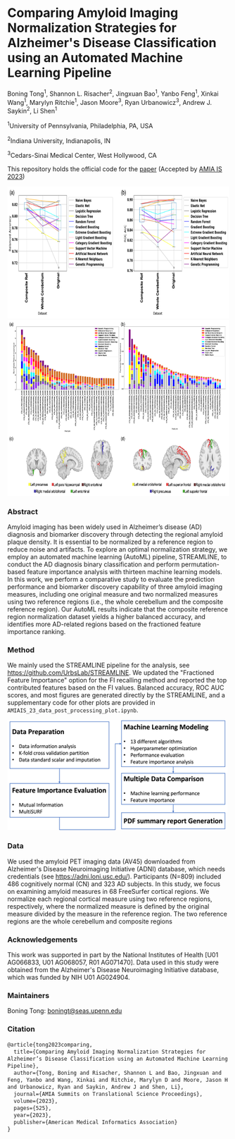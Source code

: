 # Comparing Amyloid Imaging Normalization Strategies for Alzheimer's Disease Classification using an Automated Machine Learning Pipeline

Boning Tong<sup>1</sup>, Shannon L. Risacher<sup>2</sup>, Jingxuan Bao<sup>1</sup>, Yanbo Feng<sup>1</sup>, Xinkai Wang<sup>1</sup>, Marylyn Ritchie<sup>1</sup>, Jason Moore<sup>3</sup>, Ryan Urbanowicz<sup>3</sup>, Andrew J. Saykin<sup>2</sup>, Li Shen<sup>1</sup>

<sup>1</sup>University of Pennsylvania, Philadelphia, PA, USA

<sup>2</sup>Indiana University, Indianapolis, IN

<sup>3</sup>Cedars-Sinai Medical Center, West Hollywood, CA 


This repository holds the official code for the [paper](https://pubmed.ncbi.nlm.nih.gov/37350880/) (Accepted by [AMIA IS 2023](https://amia.org/education-events/amia-2023-informatics-summit))  

<img src="Metric_compare.png" width="800" height="300">

<img src="ROI_rank.png" width="800" height="400">

### Abstract
Amyloid imaging has been widely used in Alzheimer’s disease (AD) diagnosis and biomarker discovery through detecting the regional amyloid plaque density. It is essential to be normalized by a reference region to reduce noise and artifacts. To explore an optimal normalization strategy, we employ an automated machine learning (AutoML) pipeline, STREAMLINE, to conduct the AD diagnosis binary classification and perform permutation-based feature importance analysis with thirteen machine learning models. In this work, we perform a comparative study to evaluate the prediction performance and biomarker discovery capability of three amyloid imaging measures, including one original measure and two normalized measures using two reference regions (i.e., the whole cerebellum and the composite reference region). Our AutoML results indicate that the composite reference region normalization dataset yields a higher balanced accuracy, and identifies more AD-related regions based on the fractioned feature importance ranking.

### Method
We mainly used the STREAMLINE pipeline for the analysis, see https://github.com/UrbsLab/STREAMLINE. We updated the "Fractioned Feature Importance" option for the FI recalling method and reported the top contributed features based on the FI values. Balanced accuracy, ROC AUC scores, and most figures are generated directly by the STREAMLINE, and a supplementary code for other plots are provided in `AMIAIS_23_data_post_processing_plot.ipynb`.

<img src="STREAMLINE_pipeline.png" width="500" height="250">

### Data
We used the amyloid PET imaging data (AV45) downloaded from Alzheimer's Disease Neuroimaging Initiative (ADNI) database, which needs credentials (see https://adni.loni.usc.edu/).
Participants (N=809) included 486 cognitively normal (CN) and 323 AD subjects. In this study, we focus on examining amyloid measures in 68 FreeSurfer cortical regions. We normalize each regional cortical measure using two reference regions, respectively, where the normalized measure is defined by the original measure divided by the measure in the reference region. The two reference regions are the whole cerebellum and composite regions


### Acknowledgements
This work was supported in part by the National Institutes of Health [U01 AG066833, U01 AG068057, R01 AG071470]. Data used in this study were obtained from the Alzheimer's Disease Neuroimaging Initiative database, which was funded by NIH U01 AG024904.


### Maintainers

Boning Tong: [boningt@seas.upenn.edu](mailto:boningt@seas.upenn.edu)


### Citation

```
@article{tong2023comparing,
  title={Comparing Amyloid Imaging Normalization Strategies for Alzheimer’s Disease Classification using an Automated Machine Learning Pipeline},
  author={Tong, Boning and Risacher, Shannon L and Bao, Jingxuan and Feng, Yanbo and Wang, Xinkai and Ritchie, Marylyn D and Moore, Jason H and Urbanowicz, Ryan and Saykin, Andrew J and Shen, Li},
  journal={AMIA Summits on Translational Science Proceedings},
  volume={2023},
  pages={525},
  year={2023},
  publisher={American Medical Informatics Association}
}
```











   
